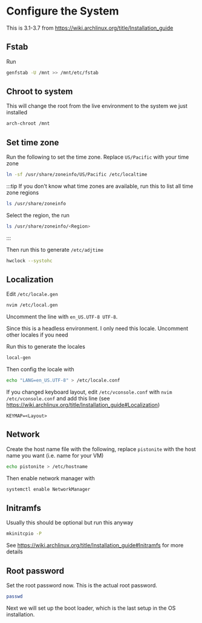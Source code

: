 # Configure the System
This is 3.1-3.7 from https://wiki.archlinux.org/title/Installation_guide

## Fstab
Run
```bash
genfstab -U /mnt >> /mnt/etc/fstab
```

## Chroot to system
This will change the root from the live environment to the system we just installed
```bash
arch-chroot /mnt
```

## Set time zone
Run the following to set the time zone. Replace `US/Pacific` with your time zone
```bash
ln -sf /usr/share/zoneinfo/US/Pacific /etc/localtime
```
:::tip
If you don't know what time zones are available, run this to list all time zone regions
```bash
ls /usr/share/zoneinfo
```
Select the region, the run
```bash
ls /usr/share/zoneinfo/<Region>
```
:::

Then run this to generate `/etc/adjtime`
```bash
hwclock --systohc
```

## Localization
Edit `/etc/locale.gen`
```bash
nvim /etc/local.gen
```
Uncomment the line with `en_US.UTF-8 UTF-8`.

Since this is a headless environment. I only need this locale. Uncomment other locales if you need

Run this to generate the locales
```bash
local-gen
```

Then config the locale with 
```bash
echo "LANG=en_US.UTF-8" > /etc/locale.conf
```

If you changed keyboard layout, edit `/etc/vconsole.conf` with `nvim /etc/vconsole.conf` and add this line (see https://wiki.archlinux.org/title/Installation_guide#Localization)
```
KEYMAP=<Layout>
```

## Network
Create the host name file with the following, replace `pistonite` with the host name you want (i.e. name for your VM)
```bash
echo pistonite > /etc/hostname
```
Then enable network manager with
```bash
systemctl enable NetworkManager
```

## Initramfs
Usually this should be optional but run this anyway
```bash
mkinitcpio -P
```
See https://wiki.archlinux.org/title/Installation_guide#Initramfs for more details

## Root password
Set the root password now. This is the actual root password.
```bash
passwd
```

Next we will set up the boot loader, which is the last setup in the OS installation.